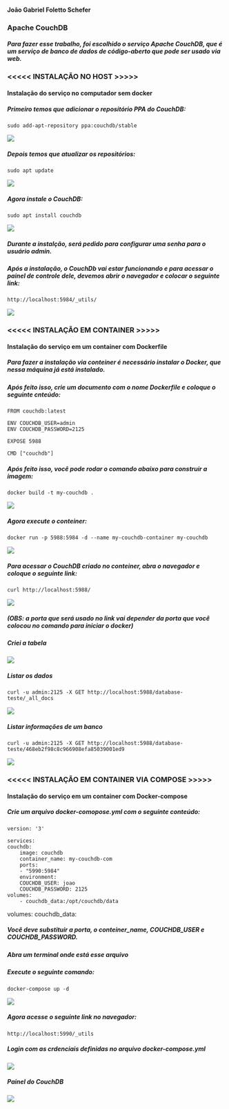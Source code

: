 #### João Gabriel Foletto Schefer
### Apache CouchDB

##### Para fazer esse trabalho, foi escolhido o serviço Apache CouchDB, que é um serviço de banco de dados de código-aberto que pode ser usado via web.


### <<<<< INSTALAÇÃO NO HOST >>>>>
#### Instalação do serviço no computador sem docker

##### Primeiro temos que adicionar o repositório PPA do CouchDB:
	sudo add-apt-repository ppa:couchdb/stable

![](print1.png)

##### Depois temos que atualizar os repositórios:
	sudo apt update

![](print2.png)

##### Agora instale o CouchDB:
	sudo apt install couchdb

![](print3.png)

##### Durante a instalção, será pedido para configurar uma senha para o usuário admin.

##### Após a instalação, o CouchDb vai estar funcionando e para acessar o painel de controle dele, devemos abrir o navegador e colocar o seguinte link:
	http://localhost:5984/_utils/

![](print4.png)



### <<<<< INSTALAÇÃO EM CONTAINER >>>>>
#### Instalação do serviço em um container com Dockerfile           

##### Para fazer a instalação via conteiner é necessário instalar o Docker, que nessa máquina já está instalado.

##### Após feito isso, crie um documento com o nome Dockerfile e coloque o seguinte cnteúdo:

	FROM couchdb:latest

	ENV COUCHDB_USER=admin
	ENV COUCHDB_PASSWORD=2125

	EXPOSE 5988

	CMD ["couchdb"]
	
##### Após feito isso, você pode rodar o comando abaixo para construir a imagem:
	docker build -t my-couchdb .

![](couchdb-dockerfile.png)

##### Agora execute o conteiner:
	docker run -p 5988:5984 -d --name my-couchdb-container my-couchdb

![](rodando-dockerfile.png)

##### Para acessar o CouchDB criado no conteiner, abra o navegador e coloque o seguinte link:
	curl http://localhost:5988/

![](painel-com-dockerfile.png)

##### (OBS: a porta que será usado no link vai depender da porta que você colocou no comando para iniciar o docker)

##### Criei a tabela

![](tabela.png)

##### Listar os dados
	curl -u admin:2125 -X GET http://localhost:5988/database-teste/_all_docs

![](conteudo-banco.png)

##### Listar informações de um banco
	curl -u admin:2125 -X GET http://localhost:5988/database-teste/468eb2f98c8c966908efa85039001ed9	

![](conteudo-banco-json.png)



### <<<<< INSTALAÇÃO EM CONTAINER VIA COMPOSE >>>>>
#### Instalação do serviço em um container com Docker-compose           

##### Crie um arquivo docker-comopose.yml com o seguinte conteúdo:

	version: '3'

	services:
  	couchdb:
    	image: couchdb
    	container_name: my-couchdb-com
    	ports:
      	- "5990:5984"
    	environment:
      	COUCHDB_USER: joao
      	COUCHDB_PASSWORD: 2125
    volumes:
      	- couchdb_data:/opt/couchdb/data

volumes:
  couchdb_data:
  
##### Você deve substituir a porta, o conteiner_name, COUCHDB_USER e COUCHDB_PASSWORD.

##### Abra um terminal onde está esse arquivo

##### Execute o seguinte comando:
	docker-compose up -d

![](baixando-imagem-iniciando.png)

##### Agora acesse o seguinte link no navegador:
	http://localhost:5990/_utils

##### Login com as crdenciais definidas no arquivo docker-compose.yml

![](logando-com.png)

##### Painel do CouchDB

![](painel-com.png)

